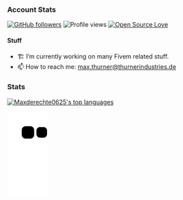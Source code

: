 ### Account Stats
[![GitHub followers](https://img.shields.io/github/followers/LarsHD44.svg?style=social&label=Follow&maxAge=2592000)](https://github.com/Maxderechte0625?tab=followers) 
![Profile views](https://gpvc.arturio.dev/Maxderechte0625)
[![Open Source Love](https://badges.frapsoft.com/os/v1/open-source.png?v=103)](https://github.com/Maxderechte0625/)

#### Stuff
- 🏗️ I’m currently working on many Fivem related stuff.
- 📫 How to reach me: max.thurner@thurnerindustries.de

### Stats
[![Maxderechte0625's top languages](https://github-readme-stats.vercel.app/api/top-langs/?username=Maxderechte0625&theme=blue-green)](https://github.com/Maxderechte0625)


<img src="https://github.com/rafaballerini/rafaballerini/blob/output/github-contribution-grid-snake.svg" alt="sneke">
